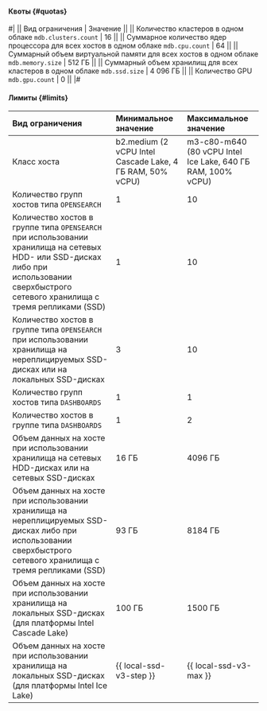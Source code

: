 #### Квоты {#quotas}

#|
|| Вид ограничения | Значение ||
|| Количество кластеров в одном облаке 
`mdb.clusters.count` | 16 ||
|| Суммарное количество ядер процессора для всех хостов в одном облаке 
`mdb.cpu.count` | 64 ||
|| Суммарный объем виртуальной памяти для всех хостов в одном облаке 
`mdb.memory.size` | 512 ГБ ||
|| Суммарный объем хранилищ для всех кластеров в одном облаке 
`mdb.ssd.size` | 4 096 ГБ ||
|| Количество GPU 
`mdb.gpu.count` | 0 ||
|#

#### Лимиты {#limits}

| Вид ограничения                                                                                                                                                                         | Минимальное значение                                      | Максимальное значение                                       |
|:----------------------------------------------------------------------------------------------------------------------------------------------------------------------------------------|:----------------------------------------------------------|:------------------------------------------------------------|
| Класс хоста                                                                                                                                                                             | b2.medium (2 vCPU Intel Cascade Lake, 4 ГБ RAM, 50% vCPU) | m3-c80-m640 (80 vCPU Intel Ice Lake, 640 ГБ RAM, 100% vCPU) |
| Количество групп хостов типа `OPENSEARCH`                                                                                                                                               | 1                                                         | 10                                                          |
| Количество хостов в группе типа `OPENSEARCH` при использовании хранилища на сетевых HDD- или SSD-дисках либо при использовании сверхбыстрого сетевого хранилища с тремя репликами (SSD) | 1                                                         | 10                                                          |
| Количество хостов в группе типа `OPENSEARCH` при использовании хранилища на нереплицируемых SSD-дисках или на локальных SSD-дисках                                                      | 3                                                         | 10                                                          |
| Количество групп хостов типа `DASHBOARDS`                                                                                                                                               | 1                                                         | 1                                                           |
| Количество хостов в группе типа `DASHBOARDS`                                                                                                                                            | 1                                                         | 2                                                           |
| Объем данных на хосте при использовании хранилища на сетевых HDD-дисках или на сетевых SSD-дисках                                                                                       | 16 ГБ                                                     | 4096 ГБ                                                     |
| Объем данных на хосте при использовании хранилища на нереплицируемых SSD-дисках либо при использовании сверхбыстрого сетевого хранилища с тремя репликами (SSD)              | 93 ГБ                                                     | 8184 ГБ                                                     |
| Объем данных на хосте при использовании хранилища на локальных SSD-дисках (для платформы Intel Cascade Lake)                                                                            | 100 ГБ                                                    | 1500 ГБ                                                     |
| Объем данных на хосте при использовании хранилища на локальных SSD-дисках (для платформы Intel Ice Lake)                                                                                | {{ local-ssd-v3-step }}                                   | {{ local-ssd-v3-max }}                                      |

